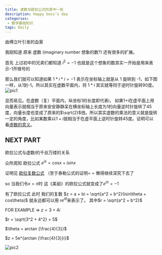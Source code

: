 ```yaml
---
title: 虚数与欧拉公式的其中一些
description: Happy boss‘s day
categories:
 - 数学基础知识
tags: Daily
---
```


由傅立叶引发的血案

我刚知道 原来 虚数 (imaginary number 想象的数?) 还有很多的扩展。

首先 上过初中的兄弟们都知道 $i^2= -1$ 也就是这个想象的数其实一开始是用来表示-1开根号的

那么我们就可以知道如果 $1 * i * i = -1$ 表示在坐标轴上就是从 1 旋转到 -1，如下图一样，从1到-1。所以其实在虚数平面内，将 $1 * i$ 其实就等同于逆时针旋转90度。
![pic1](../pic/1.png)

显而易见。在虚数（复）平面内，纵坐标1的长度即代表i， 如果1+i在虚平面上用向量表示就相当于原来安安静静呆在横坐标轴上长度为1的向量逆时针旋转了45度，向量长度也变成了原来的$\sqrt{2}$倍。所以其实虚数的乘法的意义就是旋转一定的角度，比如某数乘以$1+i$就相当于在虚平面上逆时针旋转45度。证明可以看[虚数的意义](https://www.sohu.com/a/276955178_99896109)。

## NEXT PART

欧拉公式与虚数$i$的千丝万缕的关系

众所周知 欧拉公式 $e^{ix} = cosx + isinx$

证明见 [欧拉复数公式](https://www.shuxuele.com/algebra/eulers-formula.html) （至于泰勒公式的证明= = 懒得继续深究下去了

so 当我们令$x=\pi$时 这《美丽》的欧拉公式就变成了$e^{i\pi} = -1$ 

有了欧拉公式 此时 我们的复数 $z = a + bi = \sqrt{a^2 + b^2}(isin\theta + cos\theta)$ 就永远都可以用 $r e^{i\theta}$来表示了。  其中$r = \sqrt{a^2 + b^2}$

FOR EXAMPLE ⇒ $z = 3 + 4i$  

$r = \sqrt{3^2 + 4^2} = 5$

$\theta = arctan {\frac{4}{3}}$

$z = 5e^{arctan {\frac{4}{3}}i}$

![pic2](../pic/2.png)